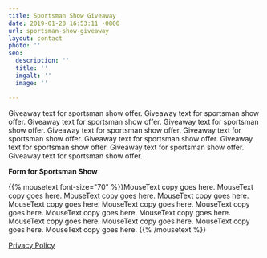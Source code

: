 ```yaml
---
title: Sportsman Show Giveaway
date: 2019-01-20 16:53:11 -0800
url: sportsman-show-giveaway
layout: contact
photo: ''
seo:
  description: ''
  title: ''
  imgalt: ''
  image: ''

---
```

Giveaway text for sportsman show offer. Giveaway text for sportsman show offer. Giveaway text for sportsman show offer. Giveaway text for sportsman show offer. Giveaway text for sportsman show offer. Giveaway text for sportsman show offer. Giveaway text for sportsman show offer. Giveaway text for sportsman show offer. Giveaway text for sportsman show offer. Giveaway text for sportsman show offer. 

**Form for Sportsman Show**

{{% mousetext font-size="70" %}}MouseText copy goes here. MouseText copy goes here. MouseText copy goes here. MouseText copy goes here. MouseText copy goes here. MouseText copy goes here. MouseText copy goes here. MouseText copy goes here. MouseText copy goes here. MouseText copy goes here. MouseText copy goes here. MouseText copy goes here. MouseText copy goes here. {{% /mousetext %}} 

[Privacy Policy](privacy-policy)